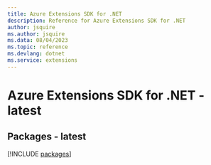 ```yaml
---
title: Azure Extensions SDK for .NET
description: Reference for Azure Extensions SDK for .NET
author: jsquire
ms.author: jsquire
ms.data: 08/04/2023
ms.topic: reference
ms.devlang: dotnet
ms.service: extensions
---
```

# Azure Extensions SDK for .NET - latest
## Packages - latest
[!INCLUDE [packages](extensions-index.md)]